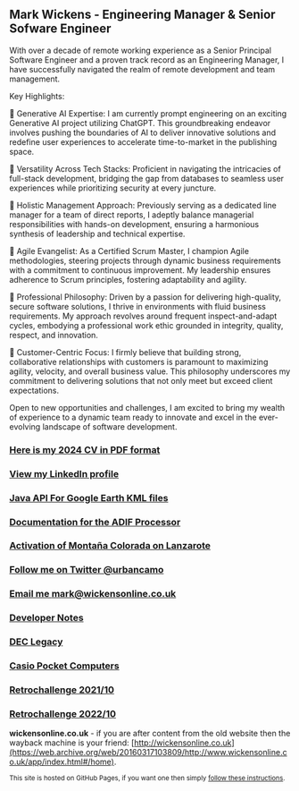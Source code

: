 ## Mark Wickens - Engineering Manager & Senior Sofware Engineer

With over a decade of remote working experience as a Senior Principal Software Engineer and a proven track record as an Engineering Manager, I have successfully navigated the realm of remote development and team management.

Key Highlights:

🎯 Generative AI Expertise: I am currently prompt engineering on an exciting Generative AI project utilizing ChatGPT. This groundbreaking endeavor involves pushing the boundaries of AI to deliver innovative solutions and redefine user experiences to accelerate time-to-market in the publishing space.

🎯 Versatility Across Tech Stacks: Proficient in navigating the intricacies of full-stack development, bridging the gap from databases to seamless user experiences while prioritizing security at every juncture.

🎯 Holistic Management Approach: Previously serving as a dedicated line manager for a team of direct reports, I adeptly balance managerial responsibilities with hands-on development, ensuring a harmonious synthesis of leadership and technical expertise.

🎯 Agile Evangelist: As a Certified Scrum Master, I champion Agile methodologies, steering projects through dynamic business requirements with a commitment to continuous improvement. My leadership ensures adherence to Scrum principles, fostering adaptability and agility.

🎯 Professional Philosophy: Driven by a passion for delivering high-quality, secure software solutions, I thrive in environments with fluid business requirements. My approach revolves around frequent inspect-and-adapt cycles, embodying a professional work ethic grounded in integrity, quality, respect, and innovation.

🎯 Customer-Centric Focus: I firmly believe that building strong, collaborative relationships with customers is paramount to maximizing agility, velocity, and overall business value. This philosophy underscores my commitment to delivering solutions that not only meet but exceed client expectations.

Open to new opportunities and challenges, I am excited to bring my wealth of experience to a dynamic team ready to innovate and excel in the ever-evolving landscape of software development.

### [Here is my 2024 CV in PDF format](cv/Mark_Wickens_CV_2024.pdf)

### [View my LinkedIn profile](https://www.linkedin.com/in/mark-wickens-5204a56/)

### [Java API For Google Earth KML files](javaapiforkml.md)

### [Documentation for the ADIF Processor](adif-processor/adif-processor)

### [Activation of Montaña Colorada on Lanzarote](ea8_hla-004)

### [Follow me on Twitter @urbancamo](https://twitter.com/urbancamo)

### [Email me mark@wickensonline.co.uk](mailto:mark@wickensonline.co.uk)

### [Developer Notes](devblog)

### [DEC Legacy](declegacy.md)

### [Casio Pocket Computers](casio-pocket-computers.md)

### [Retrochallenge 2021/10](rc2021_10)

### [Retrochallenge 2022/10](casio-basic/rc2022_10)

**wickensonline.co.uk** - if you are after content from the old website then the wayback machine is your friend: [http://wickensonline.co.uk](https://web.archive.org/web/20160317103809/http://www.wickensonline.co.uk/app/index.html#/home).

<small>This site is hosted on GitHub Pages, if you want one then simply [follow these instructions](https://pages.github.com/). </small>
